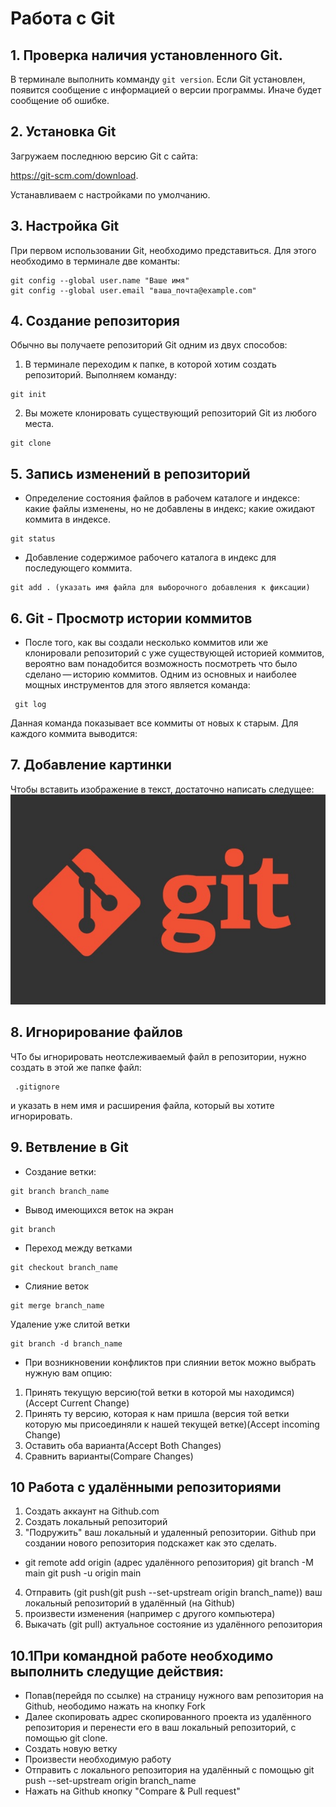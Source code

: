 # Работа с Git
## 1. Проверка наличия установленного Git.
В терминале выполнить комманду `git version`.
Если Git установлен, появится сообщение с информацией о версии программы. Иначе будет сообщение об ошибке.

## 2. Установка Git 
Загружаем последнюю версию Git с сайта:

https://git-scm.com/download.
 
 Устанавливаем с настройками по умолчанию.
## 3. Настройка Git

 При первом использовании Git, необходимо представиться. Для этого необходимо в терминале две команты:
 ```
git config --global user.name "Ваше имя"
git config --global user.email "ваша_почта@example.com"

 ```
## 4. Создание репозитория
Обычно вы получаете репозиторий Git одним из двух способов:
1. В терминале переходим к папке, в которой хотим создать репозиторий. Выполняем команду:
```
git init
```

2. Вы можете клонировать существующий репозиторий Git из любого места.
```
git clone
```

## 5. Запись изменений в репозиторий

* Определение состояния файлов в рабочем каталоге и индексе: какие файлы изменены, но не добавлены в индекс; какие ожидают коммита в индексе.
```
git status
```
* Добавление содержимое рабочего каталога в индекс для последующего коммита.
```
git add . (указать имя файла для выборочного добавления к фиксации)
```
## 6.  Git - Просмотр истории коммитов
* После того, как вы создали несколько коммитов или же клонировали репозиторий с уже существующей историей коммитов, вероятно вам понадобится возможность посмотреть что было сделано — историю коммитов. Одним из основных и наиболее мощных инструментов для этого является команда:
```
 git log
```
Данная команда показывает все коммиты от новых к старым. Для каждого коммита выводится:

## 7. Добавление картинки 

Чтобы вставить изображение в текст, достаточно написать следущее:
![Логотип git](gitlogo.jpeg)
## 8. Игнорирование файлов

ЧТо бы игнорировать неотслеживаемый файл в репозитории, нужно создать в этой же папке файл:
```
 .gitignore 
 ```
 и указать в нем имя и расширения файла, который вы хотите игнорировать.
## 9. Ветвление в Git
* Создание ветки:
```
git branch branch_name
```
* Вывод имеющихся веток на экран
```
git branch
```
* Переход между ветками
```
git checkout branch_name
```
* Слияние веток 
```
git merge branch_name
```
Удаление уже слитой ветки
```
git branch -d branch_name
```
* При возникновении конфликтов при слиянии веток можно выбрать нужную вам опцию:
1. Принять текущую версию(той ветки в которой мы находимся)(Accept Current Change)
2. Принять ту версию, которая к нам пришла (версия той ветки которую мы присоединяли к нашей текущей ветке)(Accept incoming Change)
3. Оставить оба варианта(Accept Both Changes)
4. Сравнить варианты(Compare Changes)

## 10 Работа с удалёнными репозиториями

1. Создать аккаунт на Github.com
2. Создать локальный репозиторий
3. "Подружить" ваш локальный и удаленный репозитории. Github при создании нового репозитория
подскажет как это сделать.
* git remote add origin (адрес удалённого репозитория)
  git branch -M main
  git push -u origin main

4. Отправить (git push(git push --set-upstream origin branch_name)) ваш локальный репозиторий в удалённый (на Github)
5. произвести изменения (например с другого компьютера)
6. Выкачать (git pull) актуальное состояние из удалённого репозитория

## 10.1При командной работе необходимо выполнить следущие действия:
* Попав(перейдя по ссылке) на страницу нужного вам репозитория на Github, неободимо нажать на кнопку Fork
* Далее скопировать адрес скопированного проекта из удалённого репозитория и перенести его в ваш локальный репозиторий, с помощью git clone.
* Создать новую ветку
* Произвести необходимую работу
* Отправить с локального репозитория на удалённый с помощью git push --set-upstream origin branch_name 
* Нажать на Github кнопку "Compare & Pull request"